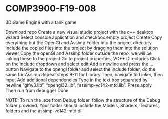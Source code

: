 # COMP3900-F19-008
3D Game Engine with a tank game

Download repo
Create a new visual studio project with the c++ desktop wizard
Select console application and checkbox empty project
Create
Copy everything but the OpenGl and Assimp Folder into the project directory
Include the copied files into the project by dragging them into the solution viewer
Copy the openGl and Assimp folder outside the repo, we will be linking these to the project
Go to project properties, VC++ Directories
Click on the include dropdown and select edit
Add a newline and press the … button
Navigate to the opengl folder and select the include folder, do the same for Assimp
Repeat steps 9-11 for Library
Then, navigate to Linker, then input
Add additional dependencies
Type in the text box separated by newline “glfw3.lib”, “opengl32.lib”, “assimp-vc142-mtd.lib”.
Press apply
Then run from debugger
Done

NOTE: To run the .exe from Debug folder, follow the structure of the Debug folder provided. Your folder should include the Models, Shaders, Textures, folders and the assimp-vc142-mtd.dll.
